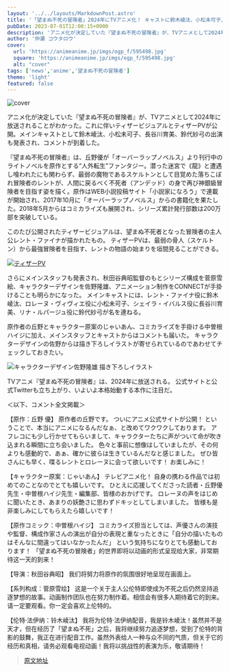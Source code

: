```yaml
---
layout: '../../layouts/MarkdownPost.astro'
title: '「望まぬ不死の冒険者」2024年にTVアニメ化！ キャストに鈴木崚汰、小松未可子、長谷川育美、鈴代紗弓'
pubDate: 2023-07-01T12:00:15+0900
description: 'アニメ化が決定していた『望まぬ不死の冒険者』が、TVアニメとして2024年に放送されることがわかった。これに伴いティザービジュアルとティザーPVが公開。メインキャストとして鈴木崚汰、小松未可子、長谷川育美、鈴代紗弓の出演も発表され、コメントが到着した。'
author: '仲瀬 コウタロウ'
cover:
  url: 'https://animeanime.jp/imgs/ogp_f/595498.jpg'
  square: 'https://animeanime.jp/imgs/ogp_f/595498.jpg'
  alt: "cover"
tags: ['news','anime','望まぬ不死の冒険者']
theme: 'light'
featured: false
---
```


![cover](https://animeanime.jp/imgs/ogp_f/595498.jpg)

アニメ化が決定していた『望まぬ不死の冒険者』が、TVアニメとして2024年に放送されることがわかった。これに伴いティザービジュアルとティザーPVが公開。メインキャストとして鈴木崚汰、小松未可子、長谷川育美、鈴代紗弓の出演も発表され、コメントが到着した。

『望まぬ不死の冒険者』は、丘野優が「オーバーラップノベルス」より刊行中のライトノベルを原作とする“人外転生”ファンタジー。潜った迷宮で《龍》と遭遇し喰われたにも関わらず、最弱の魔物であるスケルトンとして目覚めた落ちこぼれ冒険者のレントが、人間に戻るべく不死者（アンデッド）の身で再び神銀級冒険者を目指す姿を描く。原作はWEB小説投稿サイト「小説家になろう」で連載が開始され、2017年10月に「オーバーラップノベルス」からの書籍化を果たした。2018年5月からはコミカライズも展開され、シリーズ累計発行部数は200万部を突破している。

このたび公開されたティザービジュアルは、望まぬ不死者となった冒険者の主人公レント・ファイナが描かれたもの。
ティザーPVは、最弱の骨人（スケルトン）から最強冒険者を目指す、レントの物語の始まりを垣間見ることができる。

[![ティザーPV](https://www.youtube.com/embed/XEaW9p7LXvc?rel=0)](https://www.youtube.com/embed/XEaW9p7LXvc?rel=0)

さらにメインスタッフも発表され、秋田谷典昭監督のもとシリーズ構成を菅原雪絵、キャラクターデザインを佐野隆雄、アニメーション制作をCONNECTが手掛けることも明らかになった。 メインキャストには、レント・ファイナ役に鈴木崚汰、ロレーヌ・ヴィヴィエ役に小松未可子、シェイラ・イバルス役に長谷川育美、リナ・ルパージュ役に鈴代紗弓が名を連ねる。

原作者の丘野とキャラクター原案のじゃいあん、コミカライズを手掛ける中曽根ハイジに加え、メインスタッフとキャストからはコメントも届いた。 キャラクターデザインの佐野からは描き下ろしイラストが寄せられているのであわせてチェックしておきたい。

![キャラクターデザイン佐野隆雄 描き下ろしイラスト](https://animeanime.jp/imgs/zoom/595517.jpg)

TVアニメ『望まぬ不死の冒険者』は、2024年に放送される。 公式サイトと公式Twitterも立ち上がり、いよいよ本格始動する本作に注目だ。

＜以下、コメント全文掲載＞

【原作：丘野 優】
原作者の丘野です。 ついにアニメ公式サイトが公開！ 
ということで、本当にアニメになるんだなぁ、と改めてワクワクしております。
アフレコにも少し行かせてもらいまして、キャラクターたちに声がついて命が吹き込まれる瞬間に立ち会いました。
色々と事前に想像はしていましたが、その何よりも感動的で、あぁ、確かに彼らは生きているんだなと感じました。
ぜひ皆さんにも早く、喋るレントとロレーヌに会って欲しいです！
お楽しみに！

【キャラクター原案：じゃいあん】
テレビアニメ化！
自身の携わる作品では初めてのことなのでとても嬉しいです。
ひとえに応援してくださった読者・丘野優先生・中曽根ハイジ先生・編集部、皆様のおかげです。
ロレーヌの声をはじめに聞いたとき、あまりの妖艶さに思わずドキッとしてしまいました。
皆様も是非楽しみにしてもらえたら嬉しいです！

【原作コミック：中曽根ハイジ】
コミカライズ担当としては、声優さんの演技や監督、構成作家さんの演出が自分の表現と重なったときに「自分の描いたものはそんなに間違ってはいなかったんだ」
という気持ちになりとても感動しております！
「望まぬ不死の冒険者」的世界即将以动画的形式呈现给大家，非常期待这一天的到来！ 

【导演：秋田谷典昭】
我们将努力将原作的氛围很好地呈现在画面上。

【系列构成：菅原雪绘】
这是一个关于主人公伦特即使成为不死之后仍然坚持追逐梦想的故事。动画制作团队也在努力制作着。相信会有很多人期待着它的到来。请一定要观看。你一定会喜欢上伦特的。

【伦特·法伊纳：铃木崚汰】
我将为伦特·法伊纳配音，我是铃木崚汰！虽然并不是天才，但在经历了「望まぬ不死」之后，我将继续努力追逐梦想，受到了伦特的背影的鼓舞，我正在进行配音工作。虽然外表给人一种与众不同的气质，但关于它的经历和真相，请务必观看电视动画！我将以挑战性的表演为乐，敬请期待！

>[原文地址](https://animeanime.jp/article/2023/07/01/78288.html)  